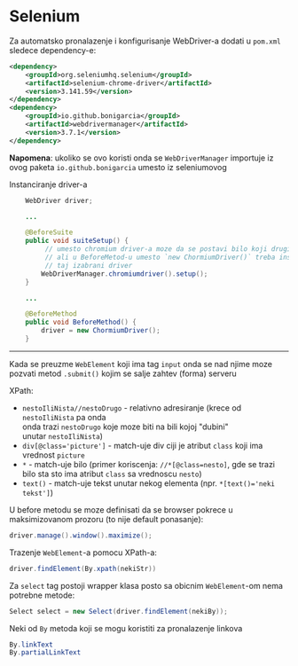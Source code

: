 # Selenium

Za automatsko pronalazenje i konfigurisanje WebDriver-a dodati u `pom.xml` sledece dependency-e:

```XML
<dependency>
    <groupId>org.seleniumhq.selenium</groupId>
    <artifactId>selenium-chrome-driver</artifactId>
    <version>3.141.59</version>
</dependency>
<dependency>
    <groupId>io.github.bonigarcia</groupId>
    <artifactId>webdrivermanager</artifactId>
    <version>3.7.1</version>
</dependency>
```

**Napomena**: ukoliko se ovo koristi onda se `WebDriverManager` importuje iz ovog paketa `io.github.bonigarcia` umesto iz seleniumovog  


Instanciranje driver-a
```Java
    WebDriver driver;

    ...

    @BeforeSuite
    public void suiteSetup() {
         // umesto chromium driver-a moze da se postavi bilo koji drugi,
         // ali u BeforeMetod-u umesto `new ChormiumDriver()` treba instancirati
         // taj izabrani driver
        WebDriverManager.chromiumdriver().setup();
    }

    ...

    @BeforeMethod
    public void BeforeMethod() {
        driver = new ChormiumDriver();
    }
```

---

Kada se preuzme `WebElement` koji ima tag `input` onda se nad njime moze 
pozvati metod `.submit()` kojim se salje zahtev (forma) serveru


XPath:
* `nestoIliNista//nestoDrugo` - relativno adresiranje (krece od `nestoIliNista` pa onda  
                                  onda trazi `nestoDrugo` koje moze biti na bili kojoj "dubini"  
                                  unutar `nestoIliNista`)
* `div[@class='picture']` - match-uje div ciji je atribut `class` koji ima vrednost `picture`                                  
* `*` - match-uje bilo (primer koriscenja: `//*[@class=nesto]`, gde se trazi bilo sta sto ima atribut `class`
        sa vrednoscu `nesto`)
* `text()` - match-uje tekst unutar nekog elementa (npr. `*[text()='neki tekst']`)



U before metodu se moze definisati da se browser pokrece u maksimizovanom prozoru (to nije default ponasanje):
```Java
driver.manage().window().maximize();
```


Trazenje `WebElement`-a pomocu XPath-a: 
```Java
driver.findElement(By.xpath(nekiStr))
```


Za `select` tag postoji wrapper klasa posto sa obicnim `WebElement`-om nema potrebne metode:
```Java
Select select = new Select(driver.findElement(nekiBy));
```

Neki od `By` metoda koji se mogu koristiti za pronalazenje linkova
```Java
By.linkText
By.partialLinkText
```
